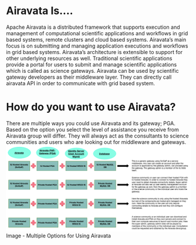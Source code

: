 # Airavata Is....

Apache Airavata is a distributed framework that supports execution and management of computational scientific applications and workflows in grid based systems, remote clusters and cloud based systems. 
Airavata’s main focus is on submitting and managing application executions and workflows in grid based systems. 
Airavata’s architecture is extensible to support for other underlying resources as well. 
Traditional scientific applications provide a portal for users to submit and manage scientific applications which is called as science gateways. 
Airavata can be used by scientific gateway developers as their middleware layer. They can directly call airavata API in order to communicate with grid based system. 

# How do you want to use Airavata?

There are multiple ways you could use Airavata and its gateway; PGA. 
Based on the option you select the level of assistance you receive from Airavata group will differ. 
They will always act as the consultants to science communities and users who are looking out for middleware and gateways.
![MultipleWaystoUseAiravata](img/MultipleWaystoUseAiravata.png)Image - Multiple Options for Using Airavata